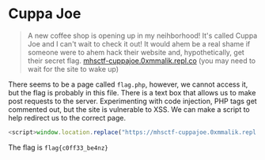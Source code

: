 # Cuppa Joe

> A new coffee shop is opening up in my neihborhood! It's called Cuppa Joe and I can't wait to check it out! It would ahem be a real shame if someone were to ahem hack their website and, hypothetically, get their secret flag. [mhsctf-cuppajoe.0xmmalik.repl.co](https://mhsctf-cuppajoe.0xmmalik.repl.co/) (you may need to wait for the site to wake up)

There seems to be a page called `flag.php`, however, we cannot access it, but the flag is probably in this file. There is a text box that allows us to make post requests to the server. Experimenting with code injection, PHP tags get commented out, but the site is vulnerable to XSS. We can make a script to help redirect us to the correct page.

```JavaScript
<script>window.location.replace("https://mhsctf-cuppajoe.0xmmalik.repl.co/flag.php");</script>
```

The flag is `flag{c0ff33_be4nz}`
